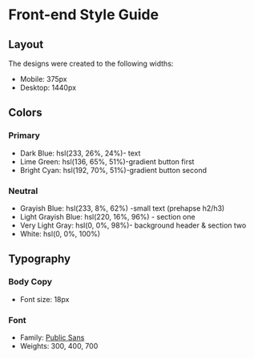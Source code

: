 # Front-end Style Guide

## Layout

The designs were created to the following widths:

- Mobile: 375px
- Desktop: 1440px

## Colors

### Primary

- Dark Blue: hsl(233, 26%, 24%)- text
- Lime Green: hsl(136, 65%, 51%)-gradient button first
- Bright Cyan: hsl(192, 70%, 51%)-gradient button second

### Neutral

- Grayish Blue: hsl(233, 8%, 62%) -small text (prehapse h2/h3)
- Light Grayish Blue: hsl(220, 16%, 96%) - section one
- Very Light Gray: hsl(0, 0%, 98%)- background header & section two
- White: hsl(0, 0%, 100%)

## Typography

### Body Copy

- Font size: 18px

### Font

- Family: [Public Sans](https://fonts.google.com/specimen/Public+Sans)
- Weights: 300, 400, 700